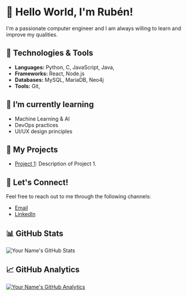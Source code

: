 # 👋 Hello World, I'm Rubén!

I'm a passionate computer engineer and I am always willing to learn and improve my qualities.

## 🔧 Technologies & Tools
- **Languages:** Python, C, JavaScript, Java, 
- **Frameworks:** React, Node.js
- **Databases:** MySQL, MariaDB, Neo4j
- **Tools:** Git, 

## 🌱 I’m currently learning
- Machine Learning & AI
- DevOps practices
- UI/UX design principles

## 🚀 My Projects
- [Project 1](https://github.com/NeburRLM?tab=repositories): Description of Project 1.

## 💬 Let's Connect!
Feel free to reach out to me through the following channels:

- [Email](nebur.rlm@gmail.com)
- [LinkedIn](https://www.linkedin.com/in/rub%C3%A9n-l%C3%B3pez-mart%C3%ADnez-b10576139/)

## 📊 GitHub Stats
![Your Name's GitHub Stats](https://github-readme-stats.vercel.app/api?username=NeburRLM&show_icons=true&theme=radical)

## 📈 GitHub Analytics
[![Your Name's GitHub Analytics](https://github-profile-summary-cards.vercel.app/api/cards/profile-details?username=NeburRLM&theme=github_dark)](https://github.com/vn7n24fzkq/github-profile-summary-cards)
